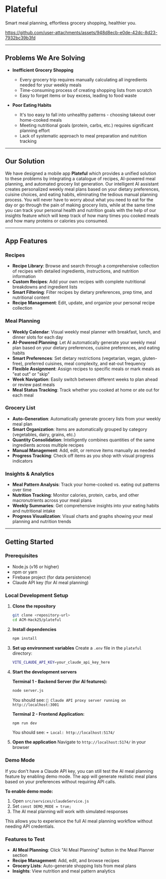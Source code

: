 # **Plateful**

Smart meal planning, effortless grocery shopping, healthier you.


https://github.com/user-attachments/assets/948d8ecb-e0de-42dc-8d23-7932bc39b3fd


---

## **Problems We Are Solving**

- **Inefficient Grocery Shopping**
    - Every grocery trip requires manually calculating all ingredients needed for your weekly meals
    - Time-consuming process of creating shopping lists from scratch
    - Easy to forget items or buy excess, leading to food waste

- **Poor Eating Habits**
    - It's too easy to fall into unhealthy patterns - choosing takeout over home-cooked meals
    - Meeting nutritional goals (protein, carbs, etc.) requires significant planning effort
    - Lack of systematic approach to meal preparation and nutrition tracking

---

## **Our Solution**

We have designed a mobile app **Plateful** which provides a unified solution to these problems by integrating a catalogue of recipes, AI-powered meal planning, and automated grocery list generation. Our intelligent AI assistant creates personalized weekly meal plans based on your dietary preferences, cuisine choices, and eating habits, eliminating the tedious manual planning process. You will never have to worry about what you need to eat for the day or go through the pain of making grocery lists, while at the same time you can track your personal health and nutrition goals with the help of our insights feature which will keep track of how many times you cooked meals and how many proteins or calories you consumed.

---

## **App Features**

### **Recipes**
- **Recipe Library**: Browse and search through a comprehensive collection of recipes with detailed ingredients, instructions, and nutrition information
- **Custom Recipes**: Add your own recipes with complete nutritional breakdowns and ingredient lists
- **Smart Filtering**: Filter recipes by dietary preferences, prep time, and nutritional content
- **Recipe Management**: Edit, update, and organize your personal recipe collection

### **Meal Planning**
- **Weekly Calendar**: Visual weekly meal planner with breakfast, lunch, and dinner slots for each day
- **AI-Powered Planning**: Let AI automatically generate your weekly meal plan based on your dietary preferences, cuisine preferences, and eating habits
- **Smart Preferences**: Set dietary restrictions (vegetarian, vegan, gluten-free), preferred cuisines, meal complexity, and eat-out frequency
- **Flexible Assignment**: Assign recipes to specific meals or mark meals as "eat out" or "skip"
- **Week Navigation**: Easily switch between different weeks to plan ahead or review past meals
- **Meal Status Tracking**: Track whether you cooked at home or ate out for each meal

### **Grocery List**
- **Auto-Generation**: Automatically generate grocery lists from your weekly meal plan
- **Smart Organization**: Items are automatically grouped by category (vegetables, dairy, grains, etc.)
- **Quantity Consolidation**: Intelligently combines quantities of the same ingredients across multiple recipes
- **Manual Management**: Add, edit, or remove items manually as needed
- **Progress Tracking**: Check off items as you shop with visual progress indicators

### **Insights & Analytics**
- **Meal Pattern Analysis**: Track your home-cooked vs. eating out patterns over time
- **Nutrition Tracking**: Monitor calories, protein, carbs, and other macronutrients across your meal plans
- **Weekly Summaries**: Get comprehensive insights into your eating habits and nutritional intake
- **Progress Visualization**: Visual charts and graphs showing your meal planning and nutrition trends

---

## **Getting Started**

### **Prerequisites**
- Node.js (v16 or higher)
- npm or yarn
- Firebase project (for data persistence)
- Claude API key (for AI meal planning)

### **Local Development Setup**

1. **Clone the repository**
   ```bash
   git clone <repository-url>
   cd ACM-Hack25/plateful
   ```

2. **Install dependencies**
   ```bash
   npm install
   ```

3. **Set up environment variables**
   Create a `.env` file in the `plateful` directory:
   ```bash
   VITE_CLAUDE_API_KEY=your_claude_api_key_here
   ```

4. **Start the development servers**
   
   **Terminal 1 - Backend Server (for AI features):**
   ```bash
   node server.js
   ```
   You should see: `🚀 Claude API proxy server running on http://localhost:3001`
   
   **Terminal 2 - Frontend Application:**
   ```bash
   npm run dev
   ```
   You should see: `➜ Local: http://localhost:5174/`

5. **Open the application**
   Navigate to `http://localhost:5174/` in your browser

### **Demo Mode**
If you don't have a Claude API key, you can still test the AI meal planning feature by enabling demo mode. The app will generate realistic meal plans based on your preferences without requiring API calls.

**To enable demo mode:**
1. Open `src/services/claudeService.js`
2. Set `const DEMO_MODE = true;`
3. The AI meal planning will work with simulated responses

This allows you to experience the full AI meal planning workflow without needing API credentials.

### **Features to Test**
- **AI Meal Planning**: Click "AI Meal Planning" button in the Meal Planner section
- **Recipe Management**: Add, edit, and browse recipes
- **Grocery Lists**: Auto-generate shopping lists from meal plans
- **Insights**: View nutrition and meal pattern analytics
